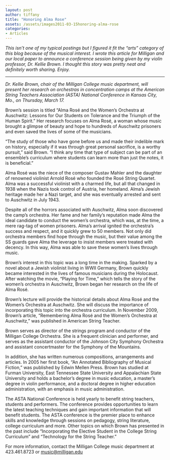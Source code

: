 ```yaml
---
layout: post
author: tiffany
title: "Honoring Alma Rose"
assets: /assets/images2011-03-15honoring-alma-rose
categories: 
- Articles
---
```


_This isn’t one of my typical postings but I figured it fit the “arts” category of this blog because of the musical interest. I wrote this article for Milligan and our local paper to announce a conference session being given by my violin professor, Dr. Kellie Brown. I thought this story was pretty neat and definitely worth sharing. Enjoy._

***

_Dr. Kellie Brown, chair of the Milligan College music department, will present her research on orchestras in concentration camps at the American String Teachers Association (ASTA) National Conference in Kansas City, Mo., on Thursday, March 17._

Brown’s session is titled “Alma Rosé and the Women’s Orchestra at Auschwitz: Lessons for Our Students on Tolerance and the Triumph of the Human Spirit.” Her research focuses on Alma Rosé, a woman whose music brought a glimpse of beauty and hope to hundreds of Auschwitz prisoners and even saved the lives of some of the musicians.

“The study of those who have gone before us and made their indelible mark on history, especially if it was through great personal sacrifice, is a worthy pursuit,” said Brown. “I think any time that type of subject can be part of an ensemble’s curriculum where students can learn more than just the notes, it is beneficial.”

Alma Rosé was the niece of the composer Gustav Mahler and the daughter of renowned violinist Arnold Rosé who founded the Rosé String Quartet. Alma was a successful violinist with a charmed life, but all that changed in 1938 when the Nazis took control of Austria, her homeland. Alma’s Jewish heritage made her a Nazi target, and she was eventually arrested and sent to Auschwitz in July 1943.

Despite all of the horrors associated with Auschwitz, Alma soon discovered the camp’s orchestra. Her fame and her family’s reputation made Alma the ideal candidate to conduct the women’s orchestra, which was, at the time, a mere rag-tag of women prisoners. Alma’s arrival ignited the orchestra’s success and respect, and it quickly grew to 50 members. Not only did orchestra members find hope through the music, but their value among the SS guards gave Alma the leverage to insist members were treated with decency. In this way, Alma was able to save these women’s lives through music.

Brown’s interest in this topic was a long time in the making. Sparked by a novel about a Jewish violinist living in WWII Germany, Brown quickly became interested in the lives of famous musicians during the Holocaust. After watching the movie, “Playing for Time,” which tells the story of the women’s orchestra in Auschwitz, Brown began her research on the life of Alma Rosé.

Brown’s lecture will provide the historical details about Alma Rosé and the Women’s Orchestra at Auschwitz. She will discuss the importance of incorporating this topic into the orchestra curriculum. In November 2009, Brown’s article, “Remembering Alma Rosé and the Women’s Orchestra at Auschwitz,” was published in American String Teacher.

Brown serves as director of the strings program and conductor of the Milligan College Orchestra. She is a frequent clinician and performer, and serves as the assistant conductor of the Johnson City Symphony Orchestra and assistant concertmaster for the Symphony of the Mountains.

In addition, she has written numerous compositions, arrangements and articles. In 2005 her first book, “An Annotated Bibliography of Musical Fiction,” was published by Edwin Mellen Press. Brown has studied at Furman University, East Tennessee State University and Appalachian State University and holds a bachelor’s degree in music education, a master’s degree in violin performance, and a doctoral degree in higher education administration, with an emphasis in music administration.

The ASTA National Conference is held yearly to benefit string teachers, students and performers. The conference provides opportunities to learn the latest teaching techniques and gain important information that will benefit students. The ASTA conference is the premier place to enhance skills and knowledge through sessions on pedagogy, string literature, college curriculum and more. Other topics on which Brown has presented in the past include “Incorporating the Elective Student in the College String Curriculum” and “Technology for the String Teacher.”

For more information, contact the Milligan College music department at 423.461.8723 or [music@milligan.edu](mailto:music@milligan.edu)